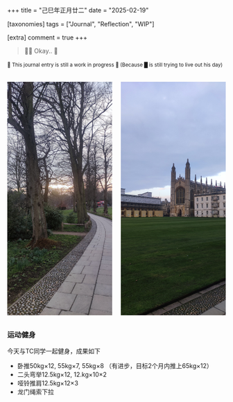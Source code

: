 +++
title = "己巳年正月廿二"
date = "2025-02-19"

[taxonomies]
tags = ["Journal", "Reflection", "WIP"]

[extra]
comment = true
+++

> 🤷‍♂️ Okay.. 🙂

<small>🚧 This journal entry is still a work in progress 🚧 (Because █ is still trying to live out his day)</small>


<div class="grid-container">
  <img src="/img/king_sun.jpg" alt="Sunset through the gaps of trees in King's college">
  <img src="/img/king_chapel.jpg" alt="King's Chapel viewed from inside the college">
</div>

<style>
.grid-container {
  display: grid;
  grid-template-columns: repeat(2, 1fr); /* 两列等宽 */
  gap: 20px;
  margin: 2rem 0;
}

.grid-container img {
  width: 100%;
  height: auto;
  object-fit: cover;
}

/* 移动端响应式 */
@media (max-width: 768px) {
  .grid-container {
    grid-template-columns: 1fr;
  }
}
</style>

### 运动健身

今天与TC同学一起健身，成果如下
- 卧推50kg×12, 55kg×7, 55kg×8 （有进步，目标2个月内推上65kg×12）
- 二头弯举12.5kg×12, 12.kg×10×2
- 哑铃推肩12.5kg×12×3
- 龙门绳索下拉

<!-- #### 其他的话 -->
<!---->
<!-- Seriously, in case you missed it "🤷‍♂️ okay.. 🙂". I'm not sure in what -->
<!-- ways are they reciprocal, but yeah, that's what I really wanted to say. -->
